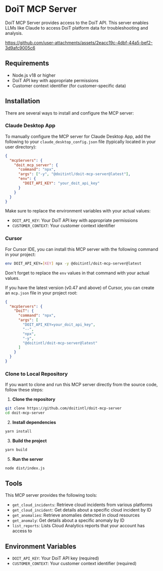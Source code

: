 # DoiT MCP Server

DoiT MCP Server provides access to the DoiT API. This server enables LLMs like Claude to access DoiT platform data for troubleshooting and analysis.

https://github.com/user-attachments/assets/2eacc19c-4dbf-44a5-bef2-3d9afc9005c6

## Requirements

- Node.js v18 or higher
- DoiT API key with appropriate permissions
- Customer context identifier (for customer-specific data)

## Installation

There are several ways to install and configure the MCP server:

### Claude Desktop App

To manually configure the MCP server for Claude Desktop App, add the following to your `claude_desktop_config.json` file (typically located in your user directory):

```json
{
  "mcpServers": {
    "doit_mcp_server": {
      "command": "npx",
      "args": ["-y", "@doitintl/doit-mcp-server@latest"],
      "env": {
        "DOIT_API_KEY": "your_doit_api_key"
      }
    }
  }
}
```

Make sure to replace the environment variables with your actual values:

- `DOIT_API_KEY`: Your DoiT API key with appropriate permissions
- `CUSTOMER_CONTEXT`: Your customer context identifier

### Cursor

For Cursor IDE, you can install this MCP server with the following command in your project:

```bash
env DOIT_API_KEY=[KEY] npx -y @doitintl/doit-mcp-server@latest
```

Don't forget to replace the `env` values in that command with your actual values.

If you have the latest version (v0.47 and above) of Cursor, you can create an `mcp.json` file in your project root:

```json
{
  "mcpServers": {
    "DoiT": {
      "command": "npx",
      "args": [
        "DOIT_API_KEY=your_doit_api_key",
        "--",
        "npx",
        "-y",
        "@doitintl/doit-mcp-server@latest"
      ]
    }
  }
}
```

### Clone to Local Repository

If you want to clone and run this MCP server directly from the source code, follow these steps:

1. **Clone the repository**

```bash
git clone https://github.com/doitintl/doit-mcp-server
cd doit-mcp-server
```

2. **Install dependencies**

```bash
yarn install
```

3. **Build the project**

```bash
yarn build
```

5. **Run the server**

```bash
node dist/index.js
```

## Tools

This MCP server provides the following tools:

- `get_cloud_incidents`: Retrieve cloud incidents from various platforms
- `get_cloud_incident`: Get details about a specific cloud incident by ID
- `get_anomalies`: Retrieve anomalies detected in cloud resources
- `get_anomaly`: Get details about a specific anomaly by ID
- `list_reports`: Lists Cloud Analytics reports that your account has access to

## Environment Variables

- `DOIT_API_KEY`: Your DoiT API key (required)
- `CUSTOMER_CONTEXT`: Your customer context identifier (required)
